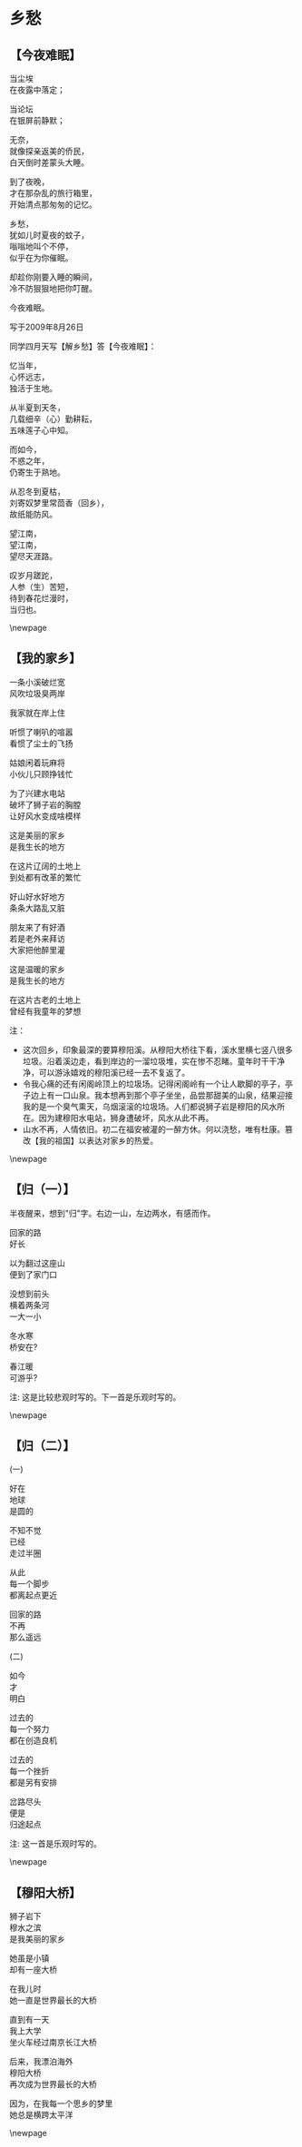 # 乡愁

## 【今夜难眠】

当尘埃  
在夜露中落定； 

当论坛  
在银屏前静默；  

无奈，  
就像探亲返美的侨民，   
白天倒时差蒙头大睡。

到了夜晚，   
才在那杂乱的旅行箱里，	   
开始清点那匆匆的记忆。  

乡愁，  
犹如儿时夏夜的蚊子，  
嗡嗡地叫个不停，  
似乎在为你催眠。  

却趁你刚要入睡的瞬间，  
冷不防狠狠地把你叮醒。 

今夜难眠。  

写于2009年8月26日

同学四月天写【解乡愁】答【今夜难眠】：

忆当年，   
心怀远志，   
独活于生地。

从半夏到天冬，   
几载细辛（心）勤耕耘，   
五味莲子心中知。  

而如今，   
不惑之年，   
仍寄生于熟地。

从忍冬到夏枯，   
刘寄奴梦里常茴香（回乡），   
故纸能防风。   

望江南，   
望江南，   
望尽天涯路。  

叹岁月蹉跎，   
人参（生）苦短，   
待到春花烂漫时，   
当归也。   

\newpage

## 【我的家乡】

一条小溪破烂宽  
风吹垃圾臭两岸  

我家就在岸上住  

听惯了喇叭的喧嚣  
看惯了尘土的飞扬  

姑娘闲着玩麻将  
小伙儿只顾挣钱忙  

为了兴建水电站  
破坏了狮子岩的胸膛  
让好风水变成啥模样  

这是美丽的家乡  
是我生长的地方  

在这片辽阔的土地上  
到处都有改革的繁忙  

好山好水好地方  
条条大路乱又脏  

朋友来了有好酒  
若是老外来拜访  
大家把他醉里灌  

这是温暖的家乡  
是我生长的地方  

在这片古老的土地上  
曾经有我童年的梦想  


注：

- 这次回乡，印象最深的要算穆阳溪。从穆阳大桥往下看，溪水里横七竖八很多垃圾。沿着溪边走，看到岸边的一溜垃圾堆，实在惨不忍睹。童年时干干净净，可以游泳嬉戏的穆阳溪已经一去不复返了。
- 令我心痛的还有闲阁岭顶上的垃圾场。记得闲阁岭有一个让人歇脚的亭子，亭子边上有一口山泉。我本想再到那个亭子坐坐，品尝那甜美的山泉，结果迎接我的是一个臭气熏天，乌烟滚滚的垃圾场。人们都说狮子岩是穆阳的风水所在。因为建穆阳水电站，狮身遭破坏，风水从此不再。
- 山水不再，人情依旧。初二在福安被灌的一醉方休。何以浇愁，唯有杜康。篡改【我的祖国】以表达对家乡的热爱。


\newpage

## 【归（一）】

半夜醒来，想到"归"字。右边一山，左边两水，有感而作。

回家的路  
好长

以为翻过这座山  
便到了家门口

没想到前头  
横着两条河  
一大一小

冬水寒  
桥安在?

春江暖  
可游乎?

注: 这是比较悲观时写的。下一首是乐观时写的。

\newpage

## 【归（二）】

 (一)

好在  
地球  
是圆的

不知不觉  
已经  
走过半圈

从此  
每一个脚步  
都离起点更近

回家的路  
不再  
那么遥远

 (二)

如今  
才  
明白

过去的  
每一个努力  
都在创造良机

过去的  
每一个挫折  
都是另有安排

岔路尽头  
便是  
归途起点


注: 这一首是乐观时写的。


\newpage

## 【穆阳大桥】

狮子岩下   
穆水之滨   
是我美丽的家乡

她虽是小镇   
却有一座大桥

在我儿时   
她一直是世界最长的大桥

直到有一天   
我上大学   
坐火车经过南京长江大桥

后来，我漂泊海外   
穆阳大桥   
再次成为世界最长的大桥

因为，在我每一个思乡的梦里   
她总是横跨太平洋



\newpage

